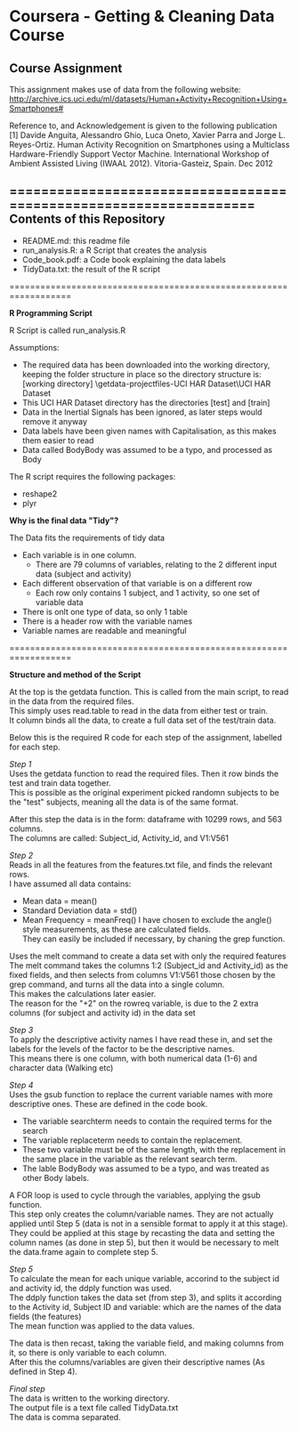 
Coursera - Getting & Cleaning Data Course
=========================================
Course Assignment
-----------------

This assignment makes use of data from the following website:  
http://archive.ics.uci.edu/ml/datasets/Human+Activity+Recognition+Using+Smartphones#

Reference to, and Acknowledgement is given to the following publication  
[1] Davide Anguita, Alessandro Ghio, Luca Oneto, Xavier Parra and Jorge L. Reyes-Ortiz. Human Activity Recognition on Smartphones using a Multiclass Hardware-Friendly Support Vector Machine. International Workshop of Ambient Assisted Living (IWAAL 2012). Vitoria-Gasteiz, Spain. Dec 2012

==================================================================
Contents of this Repository
---------------------------

* README.md: this readme file
* run_analysis.R: a R Script that creates the analysis
* Code_book.pdf: a Code book explaining the data labels
* TidyData.txt: the result of the R script

==================================================================

**R Programming Script**

R Script is called run_analysis.R

Assumptions:
- The required data has been downloaded into the working directory, keeping the folder structure in place so the directory structure is: [working directory] \getdata-projectfiles-UCI HAR Dataset\UCI HAR Dataset
- This UCI HAR Dataset directory has the directories [test] and [train]
- Data in the Inertial Signals has been ignored, as later steps would remove it anyway
- Data labels have been given names with Capitalisation, as this makes them easier to read
- Data called BodyBody was assumed to be a typo, and processed as Body

The R script requires the following packages:
- reshape2
- plyr


**Why is the final data "Tidy"?**  

The Data fits the requirements of tidy data  
- Each variable is in one column.  
  - There are 79 columns of variables, relating to the 2 different input data (subject and activity)  
- Each different observation of that variable is on a different row  
  - Each row only contains 1 subject, and 1 activity, so one set of variable data  
- There is onlt one type of data, so only 1 table
- There is a header row with the variable names  
- Variable names are readable and meaningful


==================================================================

**Structure and method of the Script**

At the top is the getdata function. This is called from the main script, to read in the data from the required files.  
This simply uses read.table to read in the data from either test or train.  
It column binds all the data, to create a full data set of the test/train data.  

Below this is the required R code for each step of the assignment, labelled for each step. 

*Step 1*  
Uses the getdata function to read the required files. Then it row binds the test and train data together.  
This is possible as the original experiment picked randomn subjects to be the "test" subjects, meaning all the data is of the same format.  

After this step the data is in the form: dataframe with 10299 rows, and 563 columns.  
The columns are called: Subject_id, Activity_id, and V1:V561  

*Step 2*  
Reads in all the features from the features.txt file, and finds the relevant rows.  
I have assumed all data contains:  
- Mean data = mean() 
- Standard Deviation data = std()
- Mean Frequency = meanFreq()
I have chosen to exclude the angle() style measurements, as these are calculated fields.  
They can easily be included if necessary, by chaning the grep function.

Uses the melt command to create a data set with only the required features  
The melt command takes the columns 1:2 (Subject_id and Activity_id) as the fixed fields, and then selects from columns V1:V561 those chosen by the grep command, and turns all the data into a single column.  
This makes the calculations later easier.  
The reason for the "+2" on the rowreq variable, is due to the 2 extra columns (for subject and activity id) in the data set

*Step 3*  
To apply the descriptive activity names I have read these in, and set the labels for the levels of the factor to be the descriptive names.  
This means there is one column, with both numerical data (1-6) and character data (Walking etc)  

*Step 4*  
Uses the gsub function to replace the current variable names with more descriptive ones. These are defined in the code book.  
* The variable searchterm needs to contain the required terms for the search  
* The variable replaceterm needs to contain the replacement. 
* These two variable must be of the same length, with the replacement in the same place in the variable as the relevant search term. 
* The lable BodyBody was assumed to be a typo, and was treated as other Body labels.

A FOR loop is used to cycle through the variables, applying the gsub function.   
This step only creates the column/variable names. They are not actually applied until Step 5 (data is not in a sensible format to apply it at this stage). They could be applied at this stage by recasting the data and setting the column names (as done in step 5), but then it would be necessary to melt the data.frame again to complete step 5.  

*Step 5*  
To calculate the mean for each unique variable, accorind to the subject id and activity id, the ddply function was used.  
The ddply function takes the data set (from step 3), and splits it according to the Activity id, Subject ID and variable: which are the names of the data fields (the features)  
The mean function was applied to the data values.

The data is then recast, taking the variable field, and making columns from it, so there is only variable to each column.  
After this the columns/variables are given their descriptive names (As defined in Step 4).


*Final step*  
The data is written to the working directory.  
The output file is a text file called TidyData.txt  
The data is comma separated.   
